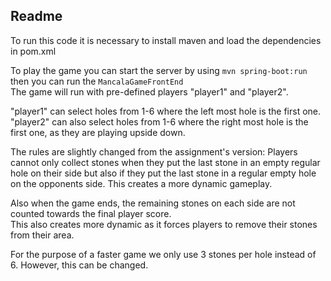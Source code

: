 <h2>Readme</h2>
To run this code it is necessary to install maven and load the dependencies in pom.xml    

To play the game you can start the server by using `mvn spring-boot:run` then you can run the `MancalaGameFrontEnd`  
The game will run with pre-defined players "player1" and "player2".  

"player1" can select holes from 1-6 where the left most hole is the first one.  
"player2" can also select holes from 1-6 where the right most hole is the first one, as they are playing upside down.  
  
The rules are slightly changed from the assignment's version: Players cannot only collect stones when they put the last stone in an empty 
regular hole on their side but also if they put the last stone in a regular empty hole on the opponents side. This creates a more dynamic gameplay.  

Also when the game ends, the remaining stones on each side are not counted towards the final player score.  
This also creates more dynamic as it forces players to remove their stones from their area.  
  
For the purpose of a faster game we only use 3 stones per hole instead of 6. However, this can be changed.